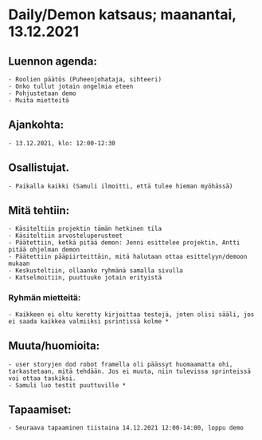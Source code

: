 # Daily/Demon katsaus; maanantai, 13.12.2021

## Luennon agenda:
    - Roolien päätös (Puheenjohataja, sihteeri)
    - Onko tullut jotain ongelmia eteen
    - Pohjustetaan demo
    - Muita mietteitä

## Ajankohta:
    - 13.12.2021, klo: 12:00-12:30

## Osallistujat.
    - Paikalla kaikki (Samuli ilmoitti, että tulee hieman myöhässä)

## Mitä tehtiin:
    - Käsiteltiin projektin tämän hetkinen tila
    - Käsiteltiin arvosteluperusteet
    - Päätettiin, ketkä pitää demon: Jenni esittelee projektin, Antti pitää ohjelman demon
    - Päätettiin pääpiirteittäin, mitä halutaan ottaa esittelyyn/demoon mukaan
    - Keskusteltiin, ollaanko ryhmänä samalla sivulla
    - Katselmoitiin, puuttuuko jotain erityistä


### Ryhmän mietteitä:
    - Kaikkeen ei oltu keretty kirjoittaa testejä, joten olisi sääli, jos ei saada kaikkea valmiiksi psrintissä kolme *

## Muuta/huomioita:
    - user storyjen dod robot framella oli päässyt huomaamatta ohi, tarkastetaan, mitä tehdään. Jos ei muuta, niin tulevissa sprinteissä voi ottaa taskiksi.
    - Samuli luo testit puuttuville *

## Tapaamiset:
    - Seuraava tapaaminen tiistaina 14.12.2021 12:00-14:00, loppu demo


